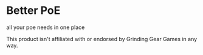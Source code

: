 # Better PoE
all your poe needs in one place

<footer>
This product isn't affiliated with or endorsed by Grinding Gear Games in any way.
</footer>
